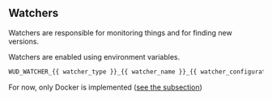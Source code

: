 ## Watchers

Watchers are responsible for monitoring things and for finding new versions.
  
Watchers are enabled using environment variables.

```bash
WUD_WATCHER_{{ watcher_type }}_{{ watcher_name }}_{{ watcher_configuration_item}}="XXX"
```

For now, only Docker is implemented ([see the subsection](/configuration/watchers/docker))